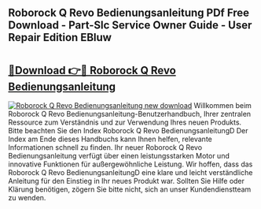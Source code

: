 ## Roborock Q Revo Bedienungsanleitung PDf Free Download - Part-Slc Service Owner Guide - User Repair Edition EBluw

# <h2><a href="http://df5o23b.blite.top/?on=Roborock+Q+Revo+Bedienungsanleitung">🔗Download 👉🔴 Roborock Q Revo Bedienungsanleitung</a></h2>

[![Roborock Q Revo Bedienungsanleitung new download](https://i.imgur.com/lujVjoI.png)](http://df5o23b.blite.top/?on=Roborock+Q+Revo+Bedienungsanleitung)
Willkommen beim Roborock Q Revo Bedienungsanleitung-Benutzerhandbuch, Ihrer zentralen Ressource zum Verständnis und zur Verwendung Ihres neuen Produkts. Bitte beachten Sie den Index Roborock Q Revo BedienungsanleitungD Der Index am Ende dieses Handbuchs kann Ihnen helfen, relevante Informationen schnell zu finden. Ihr neuer Roborock Q Revo Bedienungsanleitung verfügt über einen leistungsstarken Motor und innovative Funktionen für außergewöhnliche Leistung. Wir hoffen, dass das Roborock Q Revo BedienungsanleitungD eine klare und leicht verständliche Anleitung für den Einstieg in Ihr neues Produkt war. Sollten Sie Hilfe oder Klärung benötigen, zögern Sie bitte nicht, sich an unser Kundendienstteam zu wenden.
